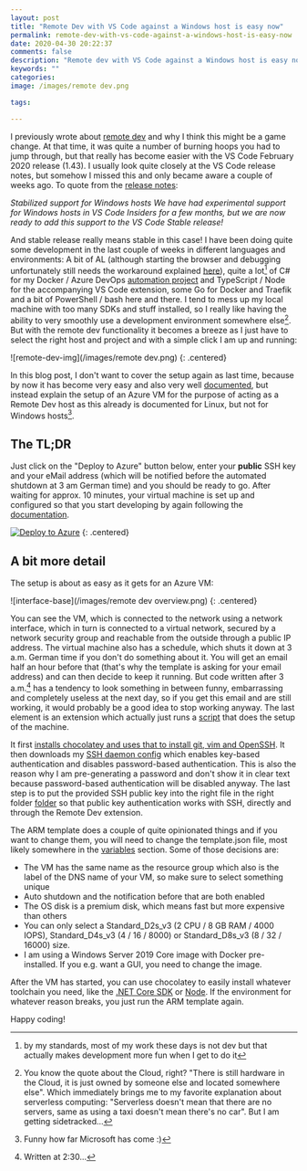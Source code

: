 ```yaml
---
layout: post
title: "Remote Dev with VS Code against a Windows host is easy now"
permalink: remote-dev-with-vs-code-against-a-windows-host-is-easy-now
date: 2020-04-30 20:22:37
comments: false
description: "Remote dev with VS Code against a Windows host is easy now"
keywords: ""
categories:
image: /images/remote dev.png

tags:

---
```


I previously wrote about [remote dev][remote-dev] and why I think this might be a game change. At that time, it was quite a number of burning hoops you had to jump through, but that really has become easier with the VS Code February 2020 release (1.43). I usually look quite closely at the VS Code release notes, but somehow I missed this and only became aware a couple of weeks ago. To quote from the [release notes][release-notes]: 

*Stabilized support for Windows hosts
We have had experimental support for Windows hosts in VS Code Insiders for a few months, but we are now ready to add this support to the VS Code Stable release!*

And stable release really means stable in this case! I have been doing quite some development in the last couple of weeks in different languages and environments: A bit of AL (although starting the browser and debugging unfortunately still needs the workaround explained [here][workaround]), quite a lot[^1] of C# for my Docker / Azure DevOps [automation project][automation] and TypeScript / Node for the accompanying VS Code extension, some Go for Docker and Traefik and a bit of PowerShell / bash here and there. I tend to mess up my local machine with too many SDKs and stuff installed, so I really like having the ability to very smoothly use a development environment somewhere else[^2]. But with the remote dev functionality it becomes a breeze as I just have to select the right host and project and with a simple click I am up and running:

![remote-dev-img](/images/remote dev.png)
{: .centered}

In this blog post, I don't want to cover the setup again as last time, because by now it has become very easy and also very well [documented][documented], but instead explain the setup of an Azure VM for the purpose of acting as a Remote Dev host as this already is documented for Linux, but not for Windows hosts[^3].

## The TL;DR
Just click on the "Deploy to Azure" button below, enter your **public** SSH key and your eMail address (which will be notified before the automated shutdown at 3 am German time) and you should be ready to go. After waiting for approx. 10 minutes, your virtual machine is set up and configured so that you start developing by again following the [documentation][documentation].

[![Deploy to Azure](https://aka.ms/deploytoazurebutton)](https://portal.azure.com/#create/Microsoft.Template/uri/https%3A%2F%2Fraw.githubusercontent.com%2Fcosmoconsult%2Fremote-dev%2Fmaster%2Ftemplate.json)
{: .centered}

## A bit more detail
The setup is about as easy as it gets for an Azure VM:

![interface-base](/images/remote dev overview.png)
{: .centered}

You can see the VM, which is connected to the network using a network interface, which in turn is connected to a virtual network, secured by a network security group and reachable from the outside through a public IP address. The virtual machine also has a schedule, which shuts it down at 3 a.m. German time if you don't do something about it. You will get an email half an hour before that (that's why the template is asking for your email address) and can then decide to keep it running. But code written after 3 a.m.[^4] has a tendency to look something in between funny, embarrassing and completely useless at the next day, so if you get this email and are still working, it would probably be a good idea to stop working anyway. The last element is an extension which actually just runs a [script][script] that does the setup of the machine.

It first [installs chocolatey and uses that to install git, vim and OpenSSH][installs-choco]. It then downloads my [SSH daemon config][ssh] which enables key-based authentication and disables password-based authentication. This is also the reason why I am pre-generating a password and don't show it in clear text because password-based authentication will be disabled anyway. The last step is to put the provided SSH public key into the right file in the right folder [folder][] so that public key authentication works with SSH, directly and through the Remote Dev extension. 

The ARM template does a couple of quite opinionated things and if you want to change them, you will need to change the template.json file, most likely somewhere in the [variables][variables] section. Some of those decisions are:

- The VM has the same name as the resource group which also is the label of the DNS name of your VM, so make sure to select something unique
- Auto shutdown and the notification before that are both enabled
- The OS disk is a premium disk, which means fast but more expensive than others
- You can only select a Standard_D2s_v3 (2 CPU / 8 GB RAM / 4000 IOPS), Standard_D4s_v3 (4 / 16 / 8000) or Standard_D8s_v3 (8 / 32 / 16000) size.
- I am using a Windows Server 2019 Core image with Docker pre-installed. If you e.g. want a GUI, you need to change the image.

After the VM has started, you can use chocolatey to easily install whatever toolchain you need, like the [.NET Core SDK][dotnetcore-sdk] or [Node][node]. If the environment for whatever reason breaks, you just run the ARM template again.

Happy coding!

[remote-dev]: https://tobiasfenster.io/remote-development-for-bc-with-vs-code
[release-notes]: https://github.com/microsoft/vscode-docs/blob/master/remote-release-notes/v1_43.md#ssh
[workaround]: https://tobiasfenster.io/debugging-with-remote-development
[automation]: https://twitter.com/tobiasfenster/status/1249094247535558657
[documented]: https://code.visualstudio.com/docs/remote/ssh
[documentation]: https://code.visualstudio.com/docs/remote/ssh#_connect-to-a-remote-host
[script]: https://github.com/cosmoconsult/remote-dev/blob/master/InitVM.ps1
[choco]: https://github.com/cosmoconsult/remote-dev/blob/3d48c06237a9f07aa609f35eb804115410addcda/master/InitVM.ps1#L11,L16
[ssh]: https://github.com/cosmoconsult/remote-dev/blob/master/sshd_config
[variables]: https://github.com/cosmoconsult/remote-dev/blob/master/InitVM.ps1#L38,L81
[dotnetcore-sdk]: https://chocolatey.org/packages/dotnetcore-sdk
[node]: https://chocolatey.org/packages/nodejs-lts
[installs-choco]: https://github.com/cosmoconsult/remote-dev/blob/master/InitVM.ps1#L11,L16]
[folder]: https://github.com/cosmoconsult/remote-dev/blob/master/InitVM.ps1#L18,L21

[^1]: by my standards, most of my work these days is not dev but that actually makes development more fun when I get to do it
[^2]: You know the quote about the Cloud, right? "There is still hardware in the Cloud, it is just owned by someone else and located somewhere else". Which immediately brings me to my favorite explanation about serverless computing: "Serverless doesn't mean that there are no servers, same as using a taxi doesn't mean there's no car". But I am getting sidetracked...
[^3]: Funny how far Microsoft has come :)
[^4]: Written at 2:30...